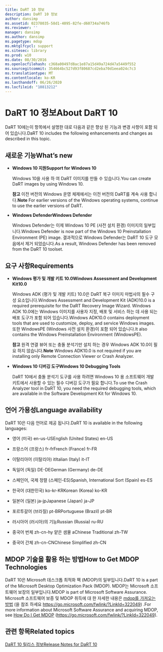 ```yaml
---
title: DaRT 10 정보
description: DaRT 10 정보
author: dansimp
ms.assetid: 02378035-58d1-4095-82fe-d60734a746fb
ms.reviewer: ''
manager: dansimp
ms.author: dansimp
ms.pagetype: mdop
ms.mktglfcycl: support
ms.sitesec: library
ms.prod: w10
ms.date: 08/30/2016
ms.openlocfilehash: c368a00497d8ac1e87a15d49a724d47a5449f552
ms.sourcegitcommit: 354664bc527d93f80687cd2eba70d1eea024c7c3
ms.translationtype: MT
ms.contentlocale: ko-KR
ms.lasthandoff: 06/26/2020
ms.locfileid: "10813212"
---
```

# <span data-ttu-id="26465-103">DaRT 10 정보</span><span class="sxs-lookup"><span data-stu-id="26465-103">About DaRT 10</span></span>


<span data-ttu-id="26465-104">DaRT 10에는이 항목에서 설명한 대로 다음과 같은 향상 된 기능과 변경 사항이 포함 되어 있습니다.</span><span class="sxs-lookup"><span data-stu-id="26465-104">DaRT 10 includes the following enhancements and changes as described in this topic.</span></span>

## <a href="" id="what-s-new"></a><span data-ttu-id="26465-105">새로운 기능</span><span class="sxs-lookup"><span data-stu-id="26465-105">What’s new</span></span>


-   **<span data-ttu-id="26465-106">Windows 10 지원</span><span class="sxs-lookup"><span data-stu-id="26465-106">Support for Windows 10</span></span>**

    <span data-ttu-id="26465-107">Windows 10을 사용 하 여 DaRT 이미지를 만들 수 있습니다.</span><span class="sxs-lookup"><span data-stu-id="26465-107">You can create DaRT images by using Windows 10.</span></span>

    <span data-ttu-id="26465-108">**참고**  이전 버전의 Windows 운영 체제에서는 이전 버전의 DaRT를 계속 사용 합니다.</span><span class="sxs-lookup"><span data-stu-id="26465-108">**Note** For earlier versions of the Windows operating systems, continue to use the earlier versions of DaRT.</span></span>

     

-   **<span data-ttu-id="26465-109">Windows Defender</span><span class="sxs-lookup"><span data-stu-id="26465-109">Windows Defender</span></span>**

    <span data-ttu-id="26465-110">Windows Defender는 이제 Windows 10 PE (사전 설치 환경) 이미지의 일부입니다.</span><span class="sxs-lookup"><span data-stu-id="26465-110">Windows Defender is now part of the Windows 10 Preinstallation Environment (PE) image.</span></span> <span data-ttu-id="26465-111">결과적으로 Windows Defender는 DaRT 10 도구 모음에서 제거 되었습니다.</span><span class="sxs-lookup"><span data-stu-id="26465-111">As a result, Windows Defender has been removed from the DaRT 10 toolset.</span></span>

## <span data-ttu-id="26465-112">요구 사항</span><span class="sxs-lookup"><span data-stu-id="26465-112">Requirements</span></span>


-   **<span data-ttu-id="26465-113">Windows 평가 및 개발 키트 10.0</span><span class="sxs-lookup"><span data-stu-id="26465-113">Windows Assessment and Development Kit10.0</span></span>**

    <span data-ttu-id="26465-114">Windows ADK (평가 및 개발 키트) 10.0은 DaRT 복구 이미지 마법사의 필수 구성 요소입니다.</span><span class="sxs-lookup"><span data-stu-id="26465-114">Windows Assessment and Development Kit (ADK)10.0 is a required prerequisite for the DaRT Recovery Image Wizard.</span></span> <span data-ttu-id="26465-115">Windows ADK 10.0에는 Windows 이미지를 사용자 지정, 배포 및 서비스 하는 데 사용 되는 배포 도구가 포함 되어 있습니다.</span><span class="sxs-lookup"><span data-stu-id="26465-115">Windows ADK10.0 contains deployment tools that are used to customize, deploy, and service Windows images.</span></span> <span data-ttu-id="26465-116">또한 WindowsPE (Windows 사전 설치 환경)이 포함 되어 있습니다.</span><span class="sxs-lookup"><span data-stu-id="26465-116">It also contains the Windows Preinstallation Environment (WindowsPE).</span></span>

    <span data-ttu-id="26465-117">**참고**  원격 연결 뷰어 또는 충돌 분석기만 설치 하는 경우 Windows ADK 10.0이 필요 하지 않습니다.</span><span class="sxs-lookup"><span data-stu-id="26465-117">**Note** Windows ADK10.0 is not required if you are installing only Remote Connection Viewer or Crash Analyzer.</span></span>

     

-   **<span data-ttu-id="26465-118">Windows 10 디버깅 도구</span><span class="sxs-lookup"><span data-stu-id="26465-118">Windows 10 Debugging Tools</span></span>**

    <span data-ttu-id="26465-119">DaRT 10에서 충돌 분석기 도구를 사용 하려면 Windows 10 용 소프트웨어 개발 키트에서 사용할 수 있는 필수 디버깅 도구가 필요 합니다.</span><span class="sxs-lookup"><span data-stu-id="26465-119">To use the Crash Analyzer tool in DaRT 10, you need the required debugging tools, which are available in the Software Development Kit for Windows 10.</span></span>

## <span data-ttu-id="26465-120">언어 가용성</span><span class="sxs-lookup"><span data-stu-id="26465-120">Language availability</span></span>


<span data-ttu-id="26465-121">DaRT 10은 다음 언어로 제공 됩니다.</span><span class="sxs-lookup"><span data-stu-id="26465-121">DaRT 10 is available in the following languages:</span></span>

-   <span data-ttu-id="26465-122">영어 (미국) en-us-US</span><span class="sxs-lookup"><span data-stu-id="26465-122">English (United States) en-US</span></span>

-   <span data-ttu-id="26465-123">프랑스어 (프랑스) fr-fr</span><span class="sxs-lookup"><span data-stu-id="26465-123">French (France) fr-FR</span></span>

-   <span data-ttu-id="26465-124">이탈리아어 (이탈리아) it</span><span class="sxs-lookup"><span data-stu-id="26465-124">Italian (Italy) it-IT</span></span>

-   <span data-ttu-id="26465-125">독일어 (독일) DE-DE</span><span class="sxs-lookup"><span data-stu-id="26465-125">German (Germany) de-DE</span></span>

-   <span data-ttu-id="26465-126">스페인어, 국제 정렬 (스페인-ES)</span><span class="sxs-lookup"><span data-stu-id="26465-126">Spanish, International Sort (Spain) es-ES</span></span>

-   <span data-ttu-id="26465-127">한국어 (대한민국) ko-kr-KR</span><span class="sxs-lookup"><span data-stu-id="26465-127">Korean (Korea) ko-KR</span></span>

-   <span data-ttu-id="26465-128">일본어 (일본) ja-jp</span><span class="sxs-lookup"><span data-stu-id="26465-128">Japanese (Japan) ja-JP</span></span>

-   <span data-ttu-id="26465-129">포르투갈어 (브라질) pt-BR</span><span class="sxs-lookup"><span data-stu-id="26465-129">Portuguese (Brazil) pt-BR</span></span>

-   <span data-ttu-id="26465-130">러시아어 (러시아)의 기능</span><span class="sxs-lookup"><span data-stu-id="26465-130">Russian (Russia) ru-RU</span></span>

-   <span data-ttu-id="26465-131">중국어 번체 zh-cn-hy 얕은 샘물 a</span><span class="sxs-lookup"><span data-stu-id="26465-131">Chinese Traditional zh-TW</span></span>

-   <span data-ttu-id="26465-132">중국어 간체 zh-cn-CN</span><span class="sxs-lookup"><span data-stu-id="26465-132">Chinese Simplified zh-CN</span></span>

## <span data-ttu-id="26465-133">MDOP 기술을 활용 하는 방법</span><span class="sxs-lookup"><span data-stu-id="26465-133">How to Get MDOP Technologies</span></span>


<span data-ttu-id="26465-134">DaRT 10은 Microsoft 데스크톱 최적화 팩 (MDOP)의 일부입니다.</span><span class="sxs-lookup"><span data-stu-id="26465-134">DaRT 10 is a part of the Microsoft Desktop Optimization Pack (MDOP).</span></span> <span data-ttu-id="26465-135">MDOP는 Microsoft 소프트웨어 보장의 일부입니다.</span><span class="sxs-lookup"><span data-stu-id="26465-135">MDOP is part of Microsoft Software Assurance.</span></span> <span data-ttu-id="26465-136">Microsoft 소프트웨어 보증 및 MDOP 취득에 대 한 자세한 내용은 [mdop를 가져오는 방법](https://go.microsoft.com/fwlink/?LinkId=322049) (을 참조 하세요 https://go.microsoft.com/fwlink/?LinkId=322049) .</span><span class="sxs-lookup"><span data-stu-id="26465-136">For more information about Microsoft Software Assurance and acquiring MDOP, see [How Do I Get MDOP](https://go.microsoft.com/fwlink/?LinkId=322049) (https://go.microsoft.com/fwlink/?LinkId=322049).</span></span>

## <span data-ttu-id="26465-137">관련 항목</span><span class="sxs-lookup"><span data-stu-id="26465-137">Related topics</span></span>


[<span data-ttu-id="26465-138">DaRT 10 릴리스 정보</span><span class="sxs-lookup"><span data-stu-id="26465-138">Release Notes for DaRT 10</span></span>](release-notes-for-dart-10.md)

 

 





